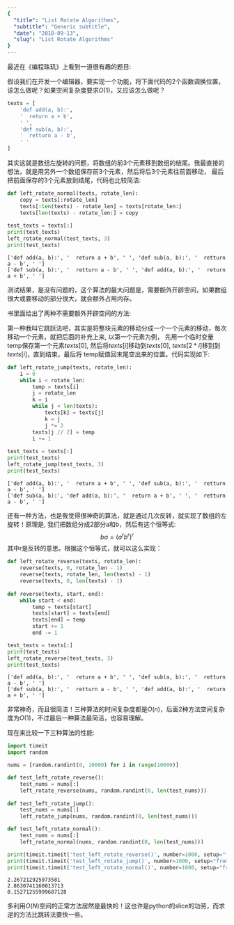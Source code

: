 ```yaml
---
{
  "title": "List Rotate Algorithms",
  "subtitle": "Generic subtitle",
  "date": "2018-09-13",
  "slug": "List Rotate Algorithms"
}
---
```

<!--more-->

最近在《编程珠玑》上看到一道很有趣的题目:

假设我们在开发一个编辑器，要实现一个功能，将下面代码的2个函数调换位置，该怎么做呢？如果空间复杂度要求$O(1)$，又应该怎么做呢？


```python
texts = [
    'def add(a, b):',
    '  return a + b',
    ' ',
    'def sub(a, b):',
    '  retturn a - b',
    ' '
]
```

其实这就是数组左旋转的问题，将数组的前3个元素移到数组的结尾。我最直接的想法，就是用另外一个数组保存前3个元素，然后将后3个元素往前面移动，
最后把前面保存的3个元素放到结尾，代码也比较简洁:


```python
def left_rotate_normal(texts, rotate_len):
    copy = texts[:rotate_len]
    texts[:len(texts) - rotate_len] = texts[rotate_len:]
    texts[len(texts) - rotate_len:] = copy
    
test_texts = texts[:]
print(test_texts)
left_rotate_normal(test_texts, 3)
print(test_texts)
```

    ['def add(a, b):', '  return a + b', ' ', 'def sub(a, b):', '  retturn a - b', ' ']
    ['def sub(a, b):', '  retturn a - b', ' ', 'def add(a, b):', '  return a + b', ' ']


测试结果，是没有问题的，这个算法的最大问题是，需要额外开辟空间，如果数组很大或要移动的部分很大，就会额外占用内存。

书里面给出了两种不需要额外开辟空间的方法:
    
第一种我叫它跳跃法吧，其实是将整块元素的移动分成一个一个元素的移动，每次移动一个元素，就把后面的补充上来, 以第一个元素为例，
先用一个临时变量temp保存第一个元素$texts[0]$, 然后将$texts[i]$移动到$texts[0]$, $texts[2 * i]$移到到$texts[i]$，直到结束，最后将
temp赋值回末尾空出来的位置。代码实现如下:


```python
def left_rotate_jump(texts, rotate_len):
    i = 0
    while i < rotate_len:
        temp = texts[i]
        j = rotate_len
        k = i
        while j < len(texts):
            texts[k] = texts[j]
            k = j
            j *= 2
        texts[j // 2] = temp
        i += 1
        
test_texts = texts[:]
print(test_texts)
left_rotate_jump(test_texts, 3)
print(test_texts)
```

    ['def add(a, b):', '  return a + b', ' ', 'def sub(a, b):', '  retturn a - b', ' ']
    ['def sub(a, b):', 'def add(a, b):', '  return a + b', ' ', '  retturn a - b', ' ']


还有一种方法，也是我觉得很神奇的算法，就是通过几次反转，就实现了数组的左旋转！原理是, 我们把数组分成2部分a和b，然后有这个恒等式:
$$ ba = (a^rb^r)^r $$
其中r是反转的意思。根据这个恒等式，就可以这么实现：


```python
def left_rotate_reverse(texts, rotate_len):
    reverse(texts, 0, rotate_len - 1)
    reverse(texts, rotate_len, len(texts) - 1)
    reverse(texts, 0, len(texts) - 1)
    
def reverse(texts, start, end):
    while start < end:
        temp = texts[start]
        texts[start] = texts[end]
        texts[end] = temp
        start += 1
        end -= 1

test_texts = texts[:]
print(test_texts)
left_rotate_reverse(test_texts, 3)
print(test_texts)
```

    ['def add(a, b):', '  return a + b', ' ', 'def sub(a, b):', '  retturn a - b', ' ']
    ['def sub(a, b):', '  retturn a - b', ' ', 'def add(a, b):', '  return a + b', ' ']


非常神奇，而且很简洁！三种算法的时间复杂度都是$O(n)$，后面2种方法空间复杂度为$O(1)$，不过最后一种算法最简洁，也容易理解。

现在来比较一下三种算法的性能:


```python
import timeit
import random

nums = [random.randint(0, 10000) for i in range(10000)]

def test_left_rotate_reverse():
    test_nums = nums[:]
    left_rotate_reverse(nums, random.randint(0, len(test_nums)))
    
def test_left_rotate_jump():
    test_nums = nums[:]
    left_rotate_jump(nums, random.randint(0, len(test_nums)))

def test_left_rotate_normal():
    test_nums = nums[:]
    left_rotate_normal(nums, random.randint(0, len(test_nums)))

print(timeit.timeit('test_left_rotate_reverse()', number=1000, setup="from __main__ import test_left_rotate_reverse"))
print(timeit.timeit('test_left_rotate_jump()', number=1000, setup="from __main__ import test_left_rotate_jump"))
print(timeit.timeit('test_left_rotate_normal()', number=1000, setup="from __main__ import test_left_rotate_normal"))
```

    2.267212925973581
    2.8630741160013713
    0.15271255999687128


多利用$O(N)$空间的正常方法居然是最快的！这也许是python的slice的功劳，而求逆的方法比跳转法要快一些。
